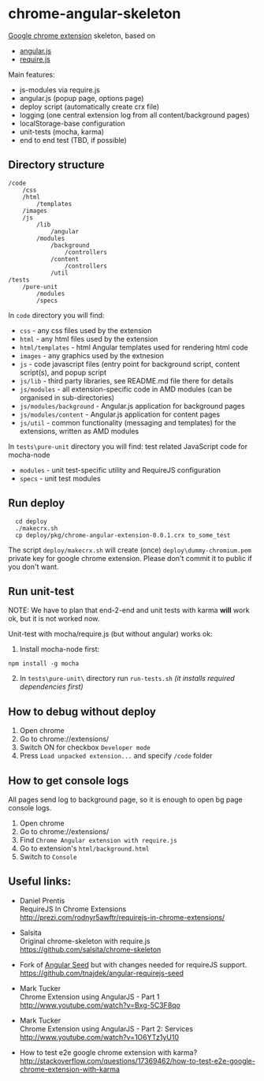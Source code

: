 # chrome-angular-skeleton

[Google chrome extension](http://developer.chrome.com/extensions/index.html) skeleton, based on
*   [angular.js](http://angularjs.org)
*   [require.js](https://github.com/karma-runner/karma)

Main features:
*   js-modules via require.js
*   angular.js (popup page, options page)
*   deploy script (automatically create crx file)
*   logging (one central extension log from all content/background pages)
*   localStorage-base configuration
*   unit-tests (mocha, karma)
*   end to end test (TBD, if possible)



## Directory structure

    /code
        /css
        /html
            /templates
        /images
        /js
            /lib
                /angular
            /modules
                /background
                    /controllers
                /content
                    /controllers
                /util
    /tests
        /pure-unit
            /modules
            /specs

In `code` directory you will find:
*	`css` - any css files used by the extension
* `html` - any html files used by the extension
* `html/templates` - html Angular templates used for rendering html code
* `images` - any graphics used by the extnesion
* `js` - code javascript files (entry point for background script, content
script(s), and popup script
* `js/lib` - third party libraries, see README.md file there for details
* `js/modules` - all extension-specific code in AMD modules (can be
organised in sub-directories)
* `js/modules/background` - Angular.js application for background pages
* `js/modules/content` - Angular.js application for content pages
* `js/util` - common functionality (messaging and templates) for the
extensions, written as AMD modules

In `tests\pure-unit` directory you will find: test related JavaScript code for mocha-node
*	`modules` - unit test-specific utility and RequireJS configuration
*	`specs` - unit test modules

## Run deploy
````
  cd deploy
  ./makecrx.sh
  cp deploy/pkg/chrome-angular-extension-0.0.1.crx to_some_test
````
The script `deploy/makecrx.sh` will create (once) `deploy\dummy-chromium.pem` private key for google chrome extension.
Please don't commit it to public if you don't want.


## Run unit-test

NOTE: We have to plan that end-2-end and unit tests with karma **will** work ok, but it is not worked now.

Unit-test with mocha/require.js (but without angular) works ok:

1. Install mocha-node first:

  `npm install -g mocha`

2. In `tests\pure-unit\` directory run `run-tests.sh` *(it installs required dependencies first)*


## How to debug without deploy

1. Open chrome
2. Go to chrome://extensions/
3. Switch ON for checkbox `Developer mode`
4. Press `Load unpacked extension...` and specify `/code` folder

## How to get console logs

All pages send log to background page, so it is enough to open bg page console logs.

1. Open chrome
2. Go to chrome://extensions/
3. Find `Chrome Angular extension with require.js`
4. Go to extension's `html/background.html`
5. Switch to `Console`

## Useful links:

*   Daniel Prentis    
    RequireJS In Chrome Extensions    
    http://prezi.com/rodnyr5awftr/requirejs-in-chrome-extensions/


*   Salsita    
    Original chrome-skeleton with require.js    
    https://github.com/salsita/chrome-skeleton


*   Fork of [Angular Seed](https://github.com/angular/angular-seed) but with changes needed for requireJS support.    
    https://github.com/tnajdek/angular-requirejs-seed


*   Mark Tucker    
    Chrome Extension using AngularJS - Part 1    
    http://www.youtube.com/watch?v=Bxg-5C3F8qo


*   Mark Tucker    
    Chrome Extension using AngularJS - Part 2: Services    
    http://www.youtube.com/watch?v=1O6YTz1yU10


*   How to test e2e google chrome extension with karma?    
    http://stackoverflow.com/questions/17369462/how-to-test-e2e-google-chrome-extension-with-karma